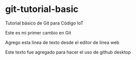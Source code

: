 # git-tutorial-basic
Tutorial básico de Git para Código IoT

Este es mi primer cambio en Git

Agrego esta linea de texto desde el editor de linea web

Este texto fue agregado para hacer el uso de github desktop
